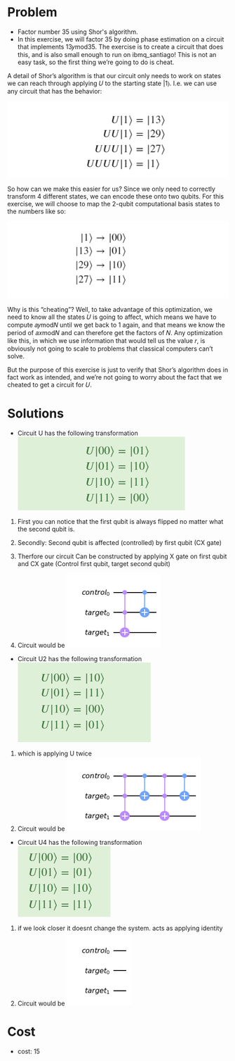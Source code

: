 
# Problem
- Factor number 35 using Shor's algorithm.
- In this exercise, we will factor 35 by doing phase estimation on a circuit that implements 13𝑦mod35. The exercise is to create a circuit that does this, and is also small enough to run on ibmq_santiago! This is not an easy task, so the first thing we’re going to do is cheat.

A detail of Shor’s algorithm is that our circuit only needs to work on states we can reach through applying 𝑈 to the starting state |1⟩. I.e. we can use any circuit that has the behavior:


![Alt text](images/Screenshot_30.png?raw=true "U")



So how can we make this easier for us? Since we only need to correctly transform 4 different states, we can encode these onto two qubits. For this exercise, we will choose to map the 2-qubit computational basis states to the numbers like so:

![Alt text](images/Screenshot_31.png?raw=true "U")

Why is this “cheating”? Well, to take advantage of this optimization, we need to know all the states 𝑈 is going to affect, which means we have to compute 𝑎𝑦mod𝑁 until we get back to 1 again, and that means we know the period of 𝑎𝑥mod𝑁 and can therefore get the factors of 𝑁. Any optimization like this, in which we use information that would tell us the value 𝑟, is obviously not going to scale to problems that classical computers can’t solve.

But the purpose of this exercise is just to verify that Shor’s algorithm does in fact work as intended, and we’re not going to worry about the fact that we cheated to get a circuit for 𝑈.


# Solutions 
- Circuit U has the following transformation
![Alt text](images/Screenshot_32.png?raw=true "U")


1. First you can notice that the first qubit is always flipped no matter what the second qubit is.
2.  Secondly: Second qubit is affected (controlled) by first qubit (CX gate)
3. Therfore our circuit Can be constructed by applying X gate on first qubit and CX gate (Control first qubit, target second qubit)

4. Circuit would be 
![Alt text](images/U.png?raw=true "U")

- Circuit U2 has the following transformation
![Alt text](images/Screenshot_33.png?raw=true "U")


1. which is applying U twice
2. Circuit would be 
![Alt text](images/U2.png?raw=true "U")

- Circuit U4 has the following transformation
![Alt text](images/Screenshot_34.png?raw=true "U")


1. if we look closer it doesnt change the system. acts as applying identity
2. Circuit would be 
![Alt text](images/U4.png?raw=true "U")


# Cost
- cost: 15



